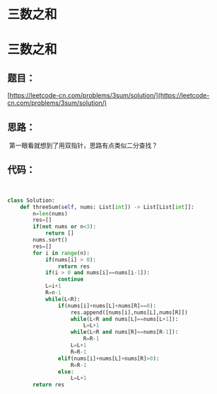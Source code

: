 # 三数之和


# 三数之和

## 题目：

[https://leetcode-cn.com/problems/3sum/solution/](https://leetcode-cn.com/problems/3sum/solution/)

## 思路：

​	第一眼看就想到了用双指针，思路有点类似二分查找？

## 代码：

​	

```python
class Solution:
    def threeSum(self, nums: List[int]) -> List[List[int]]:
        n=len(nums)
        res=[]
        if(not nums or n<3):
            return []
        nums.sort()
        res=[]
        for i in range(n):
            if(nums[i] > 0):
                return res
            if(i > 0 and nums[i]==nums[i-1]):
                continue
            L=i+1
            R=n-1
            while(L<R):
                if(nums[i]+nums[L]+nums[R]==0):
                    res.append([nums[i],nums[L],nums[R]])
                    while(L<R and nums[L]==nums[L+1]):
                        L=L+1
                    while(L<R and nums[R]==nums[R-1]):
                        R=R-1
                    L=L+1
                    R=R-1
                elif(nums[i]+nums[L]+nums[R]>0):
                    R=R-1
                else:
                    L=L+1
        return res
```






